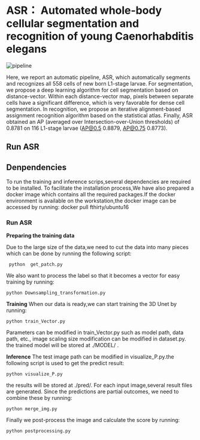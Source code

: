 # ASR： Automated whole-body cellular segmentation and recognition of young Caenorhabditis elegans

![pipeline](https://https://github.com/reaneyli/ASR/blob/main/pipeline.png)


Here, we report an automatic pipeline, ASR, which automatically segments and recognizes all 558 cells of new born L1-stage larvae. For segmentation, we propose a deep learning algorithm for cell segmentation based on distance-vector. Within each distance-vector map, pixels between separate cells have a significant difference, which is very favorable for dense cell segmentation. In recognition,  we propose an iterative alignment-based assignment recognition algorithm based on the statistical atlas. Finally, ASR obtained an AP (averaged over Intersection-over-Union thresholds) of 0.8781 on 116 L1-stage larvae (AP@0.5 0.8879, AP@0.75 0.8773).



 ## Run ASR


 ## Denpendencies
To run the training and inference scrips,several dependencies are required to be installed.
To facilitate the installation process,We have also prepared a docker image which contains all the required packages.If the docker environment is available on the workstation,the docker image can be accessed by running:
 docker pull fthirty/ubuntu16

 ### Run ASR
**Preparing the training data**

Due to the large size of the data,we need to cut the data into many pieces which can be done by running the following script: 

     python  get_patch.py

We also want to process the label so that it becomes a vector for easy training by running:

    python Downsampling_transformation.py

**Training**
When our data is ready,we can start training the 3D Unet by running:

    python train_Vector.py
Parameters can be modified in train_Vector.py such as model path, data path, etc., image scaling size modification can be modified in dataset.py.
the trained model will be stored at ./MODEL/ .


**Inference**
The test image path can be modified   in visualize_P.py.the following script is used to get the predict result:

    python visualize_P.py

the results will be stored at ./pred/. For each input image,several result files are generated.
Since the predictions are partial outcomes, we need to combine these by running:

    python merge_img.py
Finally we post-process the image and calculate the score  by running:

    python postprocessing.py





